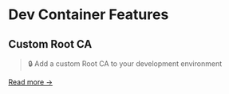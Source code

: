 # Dev Container Features

## Custom Root CA

> 🔒 Add a custom Root CA to your development environment

[Read more →](./src/custom-root-ca/README.md)
